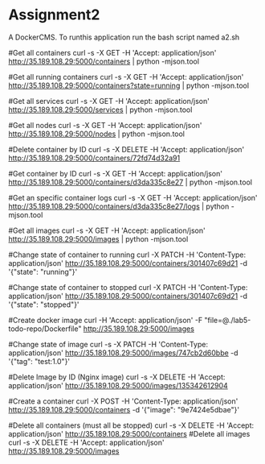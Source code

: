 # Assignment2
A DockerCMS.
To runthis application run the bash script named a2.sh


#Get all containers
curl -s -X GET -H 'Accept: application/json' http://35.189.108.29:5000/containers | python -mjson.tool

#Get all running containers
curl -s -X GET -H 'Accept: application/json' http://35.189.108.29:5000/containers?state=running | python -mjson.tool

#Get all services 
curl -s -X GET -H 'Accept: application/json' http://35.189.108.29:5000/services | python -mjson.tool

#Get all nodes
curl -s -X GET -H 'Accept: application/json' http://35.189.108.29:5000/nodes | python -mjson.tool

#Delete container by ID
curl -s -X DELETE -H 'Accept: application/json' http://35.189.108.29:5000/containers/72fd74d32a91

#Get container by ID
curl -s -X GET -H 'Accept: application/json' http://35.189.108.29:5000/containers/d3da335c8e27 | python -mjson.tool

#Get an specific container logs
curl -s -X GET -H 'Accept: application/json' http://35.189.108.29:5000/containers/d3da335c8e27/logs | python -mjson.tool

#Get all images
curl -s -X GET -H 'Accept: application/json' http://35.189.108.29:5000/images | python -mjson.tool

#Change state of container to running
curl -X PATCH -H 'Content-Type: application/json' http://35.189.108.29:5000/containers/301407c69d21 -d '{"state": "running"}'  

#Change state of container to stopped
curl -X PATCH -H 'Content-Type: application/json' http://35.189.108.29:5000/containers/301407c69d21 -d '{"state": "stopped"}' 

#Create docker image
curl -H 'Accept: application/json' -F "file=@./lab5-todo-repo/Dockerfile" http://35.189.108.29:5000/images

#Change state of image
curl -s -X PATCH -H 'Content-Type: application/json' http://35.189.108.29:5000/images/747cb2d60bbe -d '{"tag": "test:1.0"}'  

#Delete Image by ID (Nginx image)
curl -s -X DELETE -H 'Accept: application/json'  http://35.189.108.29:5000/images/135342612904  

#Create a container
 curl -X POST -H 'Content-Type: application/json' http://35.189.108.29:5000/containers -d '{"image": "9e7424e5dbae"}'

#Delete all containers (must all be stopped)
curl -s -X DELETE -H 'Accept: application/json' http://35.189.108.29:5000/containers 
#Delete all images
curl -s -X DELETE -H 'Accept: application/json' http://35.189.108.29:5000/images
